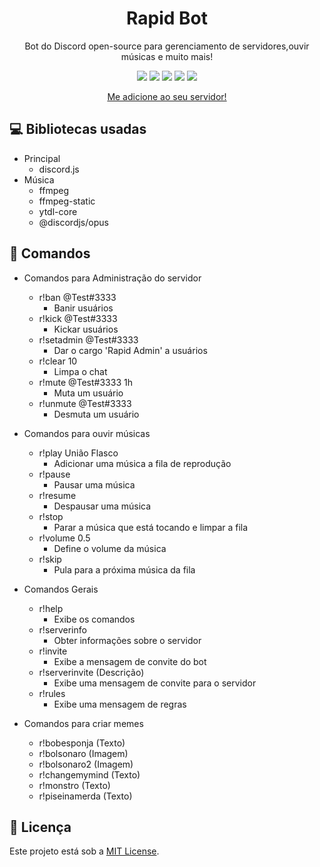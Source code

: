 <h1 align="center">Rapid Bot</h1>
<p align="center">Bot do Discord open-source para gerenciamento de servidores,ouvir músicas e muito mais!</p>
<p align="center">
    <a href="https://discord.gg/8fuNtVC"><img src="https://img.shields.io/discord/734435663713140836"></a>
    <img src="https://img.shields.io/github/repo-size/ReddyyZ/Rapid">
    <img src="https://img.shields.io/github/issues/ReddyyZ/Rapid">
    <img src="https://img.shields.io/github/license/ReddyyZ/Rapid">
    <img src="https://img.shields.io/badge/node-14.2.0-green">
</p>
<p align="center">
    <a href="https://discord.com/oauth2/authorize?client_id=734154625845952694&permissions=8&scope=bot">Me adicione ao seu servidor!</a>
</p>

## :computer: Bibliotecas usadas
- Principal
    - discord.js
- Música
    - ffmpeg
    - ffmpeg-static
    - ytdl-core
    - @discordjs/opus

## :pencil: Comandos
- Comandos para Administração do servidor
    - r!ban @Test#3333
        - Banir usuários
    - r!kick @Test#3333
        - Kickar usuários
    - r!setadmin @Test#3333
        - Dar o cargo 'Rapid Admin' a usuários
    - r!clear 10
        - Limpa o chat
    - r!mute @Test#3333 1h
        - Muta um usuário
    - r!unmute @Test#3333
        - Desmuta um usuário
        
- Comandos para ouvir músicas
    - r!play União Flasco
        - Adicionar uma música a fila de reprodução
    - r!pause
        - Pausar uma música
    - r!resume
        - Despausar uma música
    - r!stop
        - Parar a música que está tocando e limpar a fila
    - r!volume 0.5
        - Define o volume da música
    - r!skip
        - Pula para a próxima música da fila

- Comandos Gerais
    - r!help
        - Exibe os comandos
    - r!serverinfo
        - Obter informações sobre o servidor
    - r!invite
        - Exibe a mensagem de convite do bot
    - r!serverinvite (Descrição)
        - Exibe uma mensagem de convite para o servidor
    - r!rules
        - Exibe uma mensagem de regras

- Comandos para criar memes
    - r!bobesponja (Texto)
    - r!bolsonaro (Imagem)
    - r!bolsonaro2 (Imagem)
    - r!changemymind (Texto)
    - r!monstro (Texto)
    - r!piseinamerda (Texto)

## :page_facing_up: Licença
Este projeto está sob a [MIT License](LICENSE).